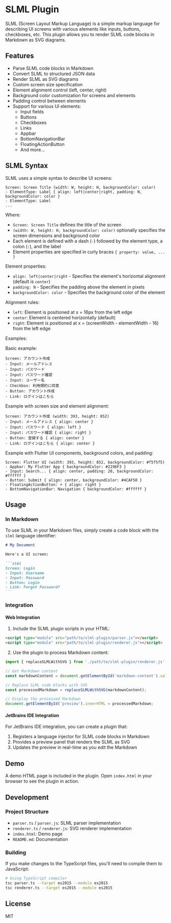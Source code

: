 # SLML Plugin

SLML (Screen Layout Markup Language) is a simple markup language for describing UI screens with various elements like inputs, buttons, checkboxes, etc. This plugin allows you to render SLML code blocks in Markdown as SVG diagrams.

## Features

- Parse SLML code blocks in Markdown
- Convert SLML to structured JSON data
- Render SLML as SVG diagrams
- Custom screen size specification
- Element alignment control (left, center, right)
- Background color customization for screens and elements
- Padding control between elements
- Support for various UI elements:
  - Input fields
  - Buttons
  - Checkboxes
  - Links
  - Appbar
  - BottomNavigationBar
  - FloatingActionButton
  - And more...

## SLML Syntax

SLML uses a simple syntax to describe UI screens:

```
Screen: Screen Title (width: W, height: H, backgroundColor: color)
- ElementType: Label { align: left|center|right, padding: N, backgroundColor: color }
- ElementType: Label
...
```

Where:
- `Screen: Screen Title` defines the title of the screen
- `(width: W, height: H, backgroundColor: color)` optionally specifies the screen dimensions and background color
- Each element is defined with a dash (`-`) followed by the element type, a colon (`:`), and the label
- Element properties are specified in curly braces `{ property: value, ... }`

Element properties:
- `align: left|center|right` - Specifies the element's horizontal alignment (default is `center`)
- `padding: N` - Specifies the padding above the element in pixels
- `backgroundColor: color` - Specifies the background color of the element

Alignment rules:
- `left`: Element is positioned at x = 16px from the left edge
- `center`: Element is centered horizontally (default)
- `right`: Element is positioned at x = (screenWidth - elementWidth - 16) from the left edge

Examples:

Basic example:

```slml
Screen: アカウント作成
- Input: メールアドレス
- Input: パスワード
- Input: パスワード確認
- Input: ユーザー名
- Checkbox: 利用規約に同意
- Button: アカウント作成
- Link: ログインはこちら
```

Example with screen size and element alignment:

```slml
Screen: アカウント作成 (width: 393, height: 852)
- Input: メールアドレス { align: center }
- Input: パスワード { align: left }
- Input: パスワード確認 { align: right }
- Button: 登録する { align: center }
- Link: ログインはこちら { align: center }
```

Example with Flutter UI components, background colors, and padding:

```slml
Screen: Flutter UI (width: 393, height: 852, backgroundColor: #f5f5f5)
- Appbar: My Flutter App { backgroundColor: #2196F3 }
- Input: Search... { align: center, padding: 20, backgroundColor: #ffffff }
- Button: Submit { align: center, backgroundColor: #4CAF50 }
- FloatingActionButton: + { align: right }
- BottomNavigationBar: Navigation { backgroundColor: #ffffff }
```

## Usage

### In Markdown

To use SLML in your Markdown files, simply create a code block with the `slml` language identifier:

````markdown
# My Document

Here's a UI screen:

```slml
Screen: Login
- Input: Username
- Input: Password
- Button: Login
- Link: Forgot Password?
```
````

### Integration

#### Web Integration

1. Include the SLML plugin scripts in your HTML:

```html
<script type="module" src="path/to/slml-plugin/parser.js"></script>
<script type="module" src="path/to/slml-plugin/renderer.js"></script>
```

2. Use the plugin to process Markdown content:

```javascript
import { replaceSLMLWithSVG } from './path/to/slml-plugin/renderer.js';

// Get Markdown content
const markdownContent = document.getElementById('markdown-content').value;

// Replace SLML code blocks with SVG
const processedMarkdown = replaceSLMLWithSVG(markdownContent);

// Display the processed Markdown
document.getElementById('preview').innerHTML = processedMarkdown;
```

#### JetBrains IDE Integration

For JetBrains IDE integration, you can create a plugin that:

1. Registers a language injector for SLML code blocks in Markdown
2. Provides a preview panel that renders the SLML as SVG
3. Updates the preview in real-time as you edit the Markdown

## Demo

A demo HTML page is included in the plugin. Open `index.html` in your browser to see the plugin in action.

## Development

### Project Structure

- `parser.ts` / `parser.js`: SLML parser implementation
- `renderer.ts` / `renderer.js`: SVG renderer implementation
- `index.html`: Demo page
- `README.md`: Documentation

### Building

If you make changes to the TypeScript files, you'll need to compile them to JavaScript:

```bash
# Using TypeScript compiler
tsc parser.ts --target es2015 --module es2015
tsc renderer.ts --target es2015 --module es2015
```

## License

MIT
